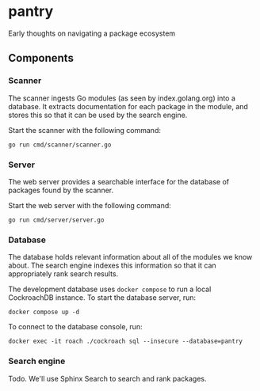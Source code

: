 # pantry

Early thoughts on navigating a package ecosystem

## Components

### Scanner

The scanner ingests Go modules (as seen by index.golang.org) into a database.
It extracts documentation for each package in the module, and stores this so
that it can be used by the search engine.

Start the scanner with the following command:

```shell
go run cmd/scanner/scanner.go
```

### Server

The web server provides a searchable interface for the database of packages
found by the scanner.

Start the web server with the following command:

```shell
go run cmd/server/server.go
```

### Database

The database holds relevant information about all of the modules we know
about. The search engine indexes this information so that it can appropriately
rank search results.

The development database uses `docker compose` to run a local CockroachDB
instance. To start the database server, run:

```shell
docker compose up -d
```

To connect to the database console, run:

```shell
docker exec -it roach ./cockroach sql --insecure --database=pantry
```

### Search engine

Todo. We'll use Sphinx Search to search and rank packages.
